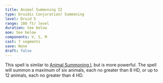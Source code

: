```yaml
---
title: Animal Summoning II
type: Druidic Conjuration/ Summoning
level: Druid 5
range: 180 ft/ level
duration: See below
aoe: See below
components: V, S, M
cast: 7 segments
save: None
draft: false
---
```


This spell is similar to [Animal Summoning I](/srd/spells/druid/animal-summoning-i), but is more powerful. The spell will summon a maximum of six animals, each no greater than 8 HD, or up to 12 animals, each no greater than 4 HD.
